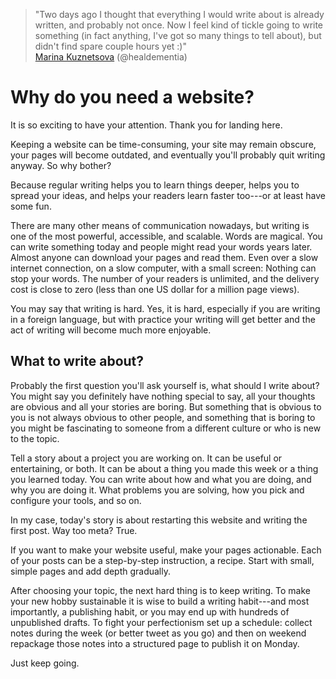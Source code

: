 > "Two days ago I thought that everything I would write about is already
written, and probably not once. Now I feel kind of tickle going to write
something (in fact anything, I've got so many things to tell about), but
didn't find spare couple hours yet :)"<br>
[Marina Kuznetsova](https://mobile.twitter.com/healdementia/status/987440001142095873 "21 Apr 2018")
(@healdementia)

# Why do you need a&nbsp;website?

It is so exciting to have your attention. Thank you for landing here.

Keeping a website can be time-consuming, your site may remain obscure,
your pages will become outdated, and eventually you'll probably quit
writing anyway. So why bother?

Because regular writing helps you to learn things deeper, helps you to
spread your ideas, and helps your readers learn faster too---or at least
have some fun.

There are many other means of communication nowadays, but writing is one
of the most powerful, accessible, and scalable. Words are magical. You can
write something today and people might read your words years later. Almost
anyone can download your pages and read them. Even over a slow internet
connection, on a slow computer, with a small screen: Nothing can stop your
words. The number of your readers is unlimited, and the delivery cost is
close to zero (less than one US dollar for a million page views).

You may say that writing is hard. Yes, it is hard, especially if you are
writing in a foreign language, but with practice your writing will get
better and the act of writing will become much more enjoyable.

## What to write about?

Probably the first question you'll ask yourself is, what should I write
about? You might say you definitely have nothing special to say, all your
thoughts are obvious and all your stories are boring. But something that
is obvious to you is not always obvious to other people, and something
that is boring to you might be fascinating to someone from a different
culture or who is new to the topic.

Tell a story about a project you are working on. It can be useful or
entertaining, or both. It can be about a thing you made this week or a
thing you learned today. You can write about how and what you are doing,
and why you are doing it. What problems you are solving, how you pick and
configure your tools, and so on.

In my case, today's story is about restarting this website and writing the
first post. Way too meta? True.

If you want to make your website useful, make your pages actionable. Each
of your posts can be a step-by-step instruction, a recipe. Start with
small, simple pages and add depth gradually.

After choosing your topic, the next hard thing is to keep writing. To make
your new hobby sustainable it is wise to build a writing habit---and most
importantly, a publishing habit, or you may end up with hundreds of
unpublished drafts. To fight your perfectionism set up a schedule: collect
notes during the week (or better tweet as you go) and then on weekend
repackage those notes into a structured page to publish it on Monday.

Just keep going.
